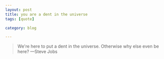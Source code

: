 ```yaml
---
layout: post
title: you are a dent in the universe
tags: [quote]

category: blog

---
```


> We're here to put a dent in the universe. Otherwise why else even be here?
—Steve Jobs


